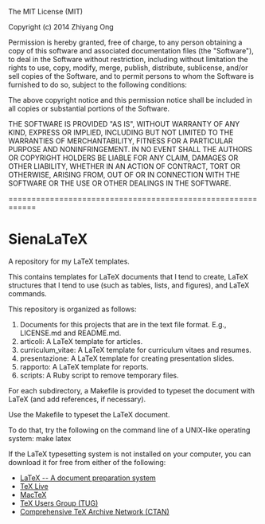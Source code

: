 The MIT License (MIT)

Copyright (c) 2014 Zhiyang Ong

Permission is hereby granted, free of charge, to any person obtaining a copy
of this software and associated documentation files (the "Software"), to deal
in the Software without restriction, including without limitation the rights
to use, copy, modify, merge, publish, distribute, sublicense, and/or sell
copies of the Software, and to permit persons to whom the Software is
furnished to do so, subject to the following conditions:

The above copyright notice and this permission notice shall be included in all
copies or substantial portions of the Software.

THE SOFTWARE IS PROVIDED "AS IS", WITHOUT WARRANTY OF ANY KIND, EXPRESS OR
IMPLIED, INCLUDING BUT NOT LIMITED TO THE WARRANTIES OF MERCHANTABILITY,
FITNESS FOR A PARTICULAR PURPOSE AND NONINFRINGEMENT. IN NO EVENT SHALL THE
AUTHORS OR COPYRIGHT HOLDERS BE LIABLE FOR ANY CLAIM, DAMAGES OR OTHER
LIABILITY, WHETHER IN AN ACTION OF CONTRACT, TORT OR OTHERWISE, ARISING FROM,
OUT OF OR IN CONNECTION WITH THE SOFTWARE OR THE USE OR OTHER DEALINGS IN THE
SOFTWARE.

============================================================


SienaLaTeX
==========

A repository for my LaTeX templates.

This contains templates for LaTeX documents that I tend to create, LaTeX structures that I tend to use (such as tables, lists, and figures), and LaTeX commands.



This repository is organized as follows:  
1)	Documents for this projects that are in the text file format. E.g., LICENSE.md and README.md.  
2)	articoli: A LaTeX template for articles.  
3)	curriculum_vitae: A LaTeX template for curriculum vitaes and resumes.  
4)	presentazione: A LaTeX template for creating presentation slides.  
5)	rapporto: A LaTeX template for reports.  
6)	scripts: A Ruby script to remove temporary files.  

For each subdirectory, a Makefile is provided to typeset the document with LaTeX (and add references, if necessary).

Use the Makefile to typeset the LaTeX document.

To do that, try the following on the command line of a UNIX-like operating system: make latex

If the LaTeX typesetting system is not installed on your computer, you can download it for free from either of the following:
* [LaTeX -- A document preparation system](http://www.latex-project.org/)
* [TeX Live](http://www.tug.org/texlive/)
* [MacTeX](http://www.tug.org/mactex/)
* [TeX Users Group (TUG)](http://tug.org/)
* [Com­pre­hen­sive TeX Archive Net­work (CTAN)](http://www.ctan.org/)




